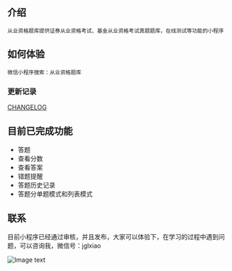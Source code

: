 

## 介绍
    从业资格题库提供证券从业资格考试、基金从业资格考试真题题库，在线测试等功能的小程序

## 如何体验

    微信小程序搜索：从业资格题库


### 更新记录

[CHANGELOG](./CHANGELOG.md)


## 目前已完成功能
+ 答题
+ 查看分数
+ 查看答案
+ 错题提醒
+ 答题历史记录
+ 答题分单题模式和列表模式

## 联系

目前小程序已经通过审核，并且发布，大家可以体验下，在学习的过程中遇到问题，可以咨询我，微信号：jglxiao

![Image text]( https://s2.ax1x.com/2019/11/26/MzGay4.jpg)
